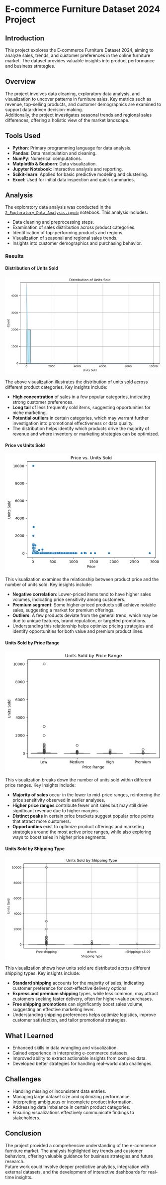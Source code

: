 # E-commerce Furniture Dataset 2024 Project

## Introduction
This project explores the E-commerce Furniture Dataset 2024, aiming to analyze sales, trends, and customer preferences in the online furniture market. The dataset provides valuable insights into product performance and business strategies.

## Overview
The project involves data cleaning, exploratory data analysis, and visualization to uncover patterns in furniture sales. Key metrics such as revenue, top-selling products, and customer demographics are examined to support data-driven decision-making.  
Additionally, the project investigates seasonal trends and regional sales differences, offering a holistic view of the market landscape.

## Tools Used
- **Python**: Primary programming language for data analysis.
- **Pandas**: Data manipulation and cleaning.
- **NumPy**: Numerical computations.
- **Matplotlib & Seaborn**: Data visualization.
- **Jupyter Notebook**: Interactive analysis and reporting.
- **Scikit-learn**: Applied for basic predictive modeling and clustering.
- **Excel**: Used for initial data inspection and quick summaries.

## Analysis
The exploratory data analysis was conducted in the [`2_Exploratory_Data_Analysis.ipynb`](Project/2_Exploratory_Data_Analysis.ipynb) notebook. This analysis includes:

- Data cleaning and preprocessing steps.
- Examination of sales distribution across product categories.
- Identification of top-performing products and regions.
- Visualization of seasonal and regional sales trends.
- Insights into customer demographics and purchasing behavior.

### Results

#### Distribution of Units Sold
![Distribution of Units Sold](Project/Images/Distribution%20of%20Units%20Sold.png)

The above visualization illustrates the distribution of units sold across different product categories. Key insights include:
- **High concentration** of sales in a few popular categories, indicating strong customer preferences.
- **Long tail** of less frequently sold items, suggesting opportunities for niche marketing.
- **Potential outliers** in certain categories, which may warrant further investigation into promotional effectiveness or data quality.
- The distribution helps identify which products drive the majority of revenue and where inventory or marketing strategies can be optimized.

#### Price vs Units Sold
![Price vs Units Sold](Project/Images/Price%20vs%20Units%20Sold.png)

This visualization examines the relationship between product price and the number of units sold. Key insights include:
- **Negative correlation**: Lower-priced items tend to have higher sales volumes, indicating price sensitivity among customers.
- **Premium segment**: Some higher-priced products still achieve notable sales, suggesting a market for premium offerings.
- **Outliers**: A few products deviate from the general trend, which may be due to unique features, brand reputation, or targeted promotions.
- Understanding this relationship helps optimize pricing strategies and identify opportunities for both value and premium product lines.

#### Units Sold by Price Range
![Units Sold by Price Range](Project/Images/Units%20Sold%20by%20Price%20Range.png)

This visualization breaks down the number of units sold within different price ranges. Key insights include:
- **Majority of sales** occur in the lower to mid-price ranges, reinforcing the price sensitivity observed in earlier analyses.
- **Higher price ranges** contribute fewer unit sales but may still drive significant revenue due to higher margins.
- **Distinct peaks** in certain price brackets suggest popular price points that attract more customers.
- **Opportunities** exist to optimize product offerings and marketing strategies around the most active price ranges, while also exploring ways to boost sales in higher price segments.

#### Units Sold by Shipping Type
![Units Sold by Shipping Type](Project/Images/Units%20Sold%20by%20Shipping%20Type.png)

This visualization shows how units sold are distributed across different shipping types. Key insights include:
- **Standard shipping** accounts for the majority of sales, indicating customer preference for cost-effective delivery options.
- **Express and premium shipping** types, while less common, may attract customers seeking faster delivery, often for higher-value purchases.
- **Free shipping promotions** can significantly boost sales volume, suggesting an effective marketing lever.
- Understanding shipping preferences helps optimize logistics, improve customer satisfaction, and tailor promotional strategies.

## What I Learned
- Enhanced skills in data wrangling and visualization.
- Gained experience in interpreting e-commerce datasets.
- Improved ability to extract actionable insights from complex data.
- Developed better strategies for handling real-world data challenges.
## Challenges
- Handling missing or inconsistent data entries.
- Managing large dataset size and optimizing performance.
- Interpreting ambiguous or incomplete product information.
- Addressing data imbalance in certain product categories.
- Ensuring visualizations effectively communicate findings to stakeholders.

## Conclusion
The project provided a comprehensive understanding of the e-commerce furniture market. The analysis highlighted key trends and customer behaviors, offering valuable guidance for business strategies and future research.  
Future work could involve deeper predictive analytics, integration with external datasets, and the development of interactive dashboards for real-time insights.